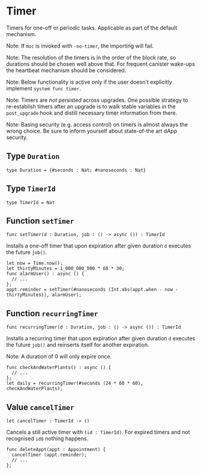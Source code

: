 # Timer

Timers for one-off or periodic tasks. Applicable as part of the default mechanism.

Note: If `moc` is invoked with `-no-timer`, the importing will fail.

Note: The resolution of the timers is in the order of the block rate,
      so durations should be chosen well above that. For frequent
      canister wake-ups the heartbeat mechanism should be considered.

Note: Below functionality is active only if the user doesn't explicitly
      implement `system func timer`.

Note: Timers are _not_ persisted across upgrades. One possible strategy
      to re-establish timers after an upgrade is to walk stable variables
      in the `post_upgrade` hook and distill necessary timer information
      from there.

Note: Basing security (e.g. access control) on timers is almost always
      the wrong choice. Be sure to inform yourself about state-of-the art
      dApp security.

## Type `Duration`
``` motoko no-repl
type Duration = {#seconds : Nat; #nanoseconds : Nat}
```


## Type `TimerId`
``` motoko no-repl
type TimerId = Nat
```


## Function `setTimer`
``` motoko no-repl
func setTimer(d : Duration, job : () -> async ()) : TimerId
```

Installs a one-off timer that upon expiration after given duration `d`
executes the future `job()`.

```motoko no-repl
let now = Time.now();
let thirtyMinutes = 1_000_000_000 * 60 * 30;
func alarmUser() : async () {
  // ...
};
appt.reminder = setTimer(#nanoseconds (Int.abs(appt.when - now - thirtyMinutes)), alarmUser);
```

## Function `recurringTimer`
``` motoko no-repl
func recurringTimer(d : Duration, job : () -> async ()) : TimerId
```

Installs a recurring timer that upon expiration after given duration `d`
executes the future `job()` and reinserts itself for another expiration.

Note: A duration of 0 will only expire once.

```motoko no-repl
func checkAndWaterPlants() : async () {
  // ...
};
let daily = recurringTimer(#seconds (24 * 60 * 60), checkAndWaterPlants);
```

## Value `cancelTimer`
``` motoko no-repl
let cancelTimer : TimerId -> ()
```

Cancels a still active timer with `(id : TimerId)`. For expired timers
and not recognised `id`s nothing happens.

```motoko no-repl
func deleteAppt(appt : Appointment) {
  cancelTimer (appt.reminder);
  // ...
};
```

